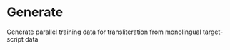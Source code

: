 # Generate

Generate parallel training data for transliteration from monolingual target-script data
